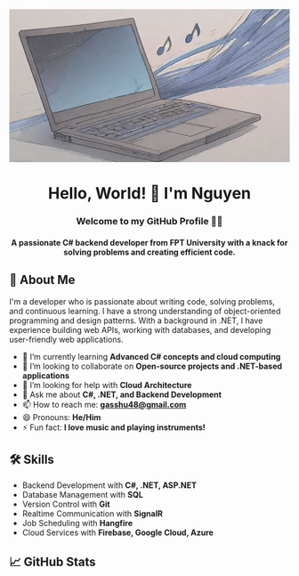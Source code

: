 <div style="display: flex; justify-content: center; align-items: center;">
 <img alt="banner" src="./cover.jpg" style="width: 100%;" />
</div>

<h1 align="center">Hello, World! 👋 I'm Nguyen</h1>

<h3 align="center">
 Welcome to my GitHub Profile 👨‍💻
</h3>

<h4 align="center">A passionate C# backend developer from FPT University with a knack for solving problems and creating efficient code.</h4>

## 🚀 About Me
I'm a developer who is passionate about writing code, solving problems, and continuous learning. I have a strong understanding of object-oriented programming and design patterns. With a background in .NET, I have experience building web APIs, working with databases, and developing user-friendly web applications.

- 🌱 I’m currently learning **Advanced C# concepts and cloud computing**
- 👯 I’m looking to collaborate on **Open-source projects and .NET-based applications**
- 🤔 I’m looking for help with **Cloud Architecture**
- 💬 Ask me about **C#, .NET, and Backend Development**
- 📫 How to reach me: **gasshu48@gmail.com**
- 😄 Pronouns: **He/Him**
- ⚡ Fun fact: **I love music and playing instruments!**

## 🛠 Skills
- Backend Development with **C#, .NET, ASP.NET**
- Database Management with **SQL**
- Version Control with **Git**
- Realtime Communication with **SignalR**
- Job Scheduling with **Hangfire**
- Cloud Services with **Firebase, Google Cloud, Azure**

## 📈 GitHub Stats
<p align="center">
 <a href="https://github.com/genetho" target="_blank">
  <img align="center" src="https://github-readme-stats.vercel.app/api?username=genetho&show_icons=true&count_private=true&theme=tokyonight&hide_border=true" alt="genetho's github stats
